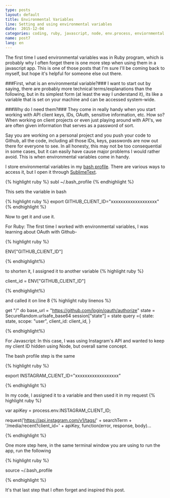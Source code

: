 ```yaml
---
type: posts
layout: default
title: Environmental Variables
line: Setting and using environmental variables 
date:  2015-12-04 
categories: coding, ruby, javascript, node, env.process, enviornmental variables
name: post7
lang: en
---
```


The first time I used environmental variables was in Ruby program, which is probably why I often forget there is one more step when using them in a javascript app. This is one of those posts that I'm sure I'll be coming back to myself, but hope it's helpful for someone else out there. 

###First, what is an environmental variable?###
I want to start out by saying, there are probably more technical terms/explanations than the following, but in its simplest form (at least the way I understand it), its like a variable that is set on your machine and can be accessed system-wide. 

###Why do I need them?###
They come in really handy when you start working with API client keys, IDs, OAuth, sensitive information, etc. How so? When working on client projects or even just playing around with API's, we are often given information that serves as a password of sort. 

Say you are working on a personal project and you push your code to Github, all the code, including all those IDs, keys, passwords are now out there for everyone to see. In all honesty, this may not be too consequential in some cases, but it can easily have cause major problems I would rather avoid. This is when environmental variables come in handy.

I store environmental variables in my <html><a href="http://natelandau.com/my-mac-osx-bash_profile/" target="_blank">bash profile</a></html>. There are various ways to access it, but I open it through <html><a href="http://www.sublimetext.com/" target="_blank">SublimeText</a></html>. 

{% highlight ruby %}
subl ~/.bash_profile
{% endhighlight %}

This sets the variable in bash

{% highlight ruby %}
export GITHUB_CLIENT_ID="xxxxxxxxxxxxxxxxxxx"
{% endhighlight %}

Now to get it and use it. 

For Ruby:
The first time I worked with environmental variables, I was learning about OAuth with Github-

{% highlight ruby %}

ENV["GITHUB_CLIENT_ID"]

{% endhighlight%}

to shorten it, I assigned it to another variable
{% highlight ruby %}

client_id = ENV["GITHUB_CLIENT_ID"]

{% endhighlight%}

and called it on line 8
{% highlight ruby linenos %}

get "/" do
	base_url = "https://github.com/login/oauth/authorize"
	state = SecureRandom.urlsafe_base64
	session["state"] = state
	query ={
		state: state,
		scope: "user",
		client_id: client_id,
	}

{% endhighlight%}

For Javascript:
In this case, I was using Instagram's API and wanted to keep my client ID hidden using Node, but overall same concept. 

The bash profile step is the same 

{% highlight ruby %}

export INSTAGRAM_CLIENT_ID="xxxxxxxxxxxxxxxxxx"

{% endhighlight %}

In my code, I assigned it to a variable and then used it in my request 
{% highlight ruby %}

var apiKey = process.env.INSTAGRAM_CLIENT_ID;

request('https://api.instagram.com/v1/tags/' + searchTerm + '/media/recent?client_id=' + apiKey, function(error, response, body)...

{% endhighlight %}

One more step here, in the same terminal window you are using to run the app, run the following

{% highlight ruby %}

source ~/.bash_profile

{% endhighlight %}

It's that last step that I often forget and inspired this post.





























